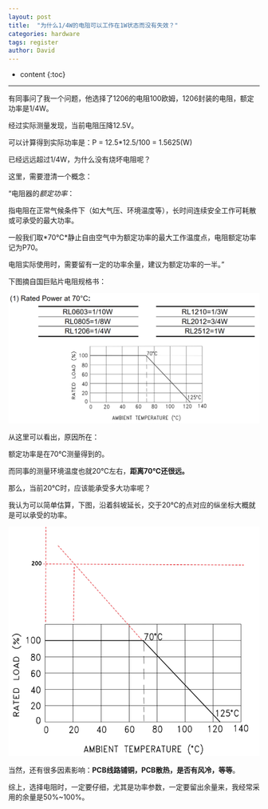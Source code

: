 ```yaml
---
layout: post
title:  "为什么1/4W的电阻可以工作在1W状态而没有失效？"
categories: hardware
tags: register
author: David
---
```


* content
{:toc}

---

有同事问了我一个问题，他选择了1206的电阻100欧姆，1206封装的电阻，额定功率是1/4W。

经过实际测量发现，当前电阻压降12.5V。

可以计算得到实际功率是：P = 12.5*12.5/100 = 1.5625(W)

已经远远超过1/4W，为什么没有烧坏电阻呢？


这里，需要澄清一个概念：

“电阻器的*额定功率*：

指电阻在正常气候条件下（如大气压、环境温度等），长时间连续安全工作可耗散或可承受的最大功率。

一般我们取*70℃*静止自由空气中为额定功率的最大工作温度点，电阻额定功率记为P70。

电阻实际使用时，需要留有一定的功率余量，建议为额定功率的一半。”

下图摘自国巨贴片电阻规格书：

![额定功率](https://github.com/titron/titron.github.io/raw/master/img/2020-12-17-register_rated_power.png)

从这里可以看出，原因所在：

额定功率是在70℃测量得到的。

而同事的测量环境温度也就20℃左右，**距离70℃还很远。**

那么，当前20℃时，应该能承受多大功率呢？

我认为可以简单估算，下图，沿着斜坡延长，交于20℃的点对应的纵坐标大概就是可以承受的功率。

![估算实际功率](https://github.com/titron/titron.github.io/raw/master/img/2020-12-17-register_rated_power2.png)

当然，还有很多因素影响：**PCB线路铺铜，PCB散热，是否有风冷，等等**。


综上，选择电阻时，一定要仔细，尤其是功率参数，一定要留出余量来，我经常采用的余量是50%~100%。

